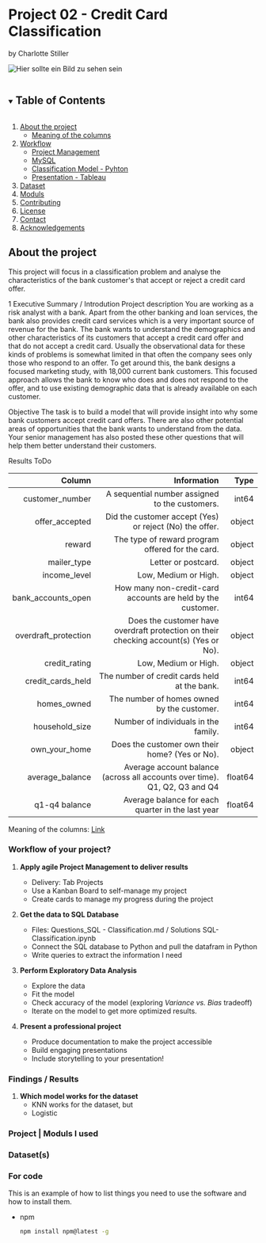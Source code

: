 # Project 02 - Credit Card Classification
by Charlotte Stiller

![Hier sollte ein Bild zu sehen sein](https://st2.depositphotos.com/2704315/7774/v/600/depositphotos_77740328-stock-illustration-hand-holding-credit-card-vector.jpg)


<!-- TABLE OF CONTENTS -->
<details open="open">
  <summary><h2 style="display: inline-block">Table of Contents</h2></summary>
  <ol>
    <li>
      <a href="#about-the-project">About the project</a>
      <ul>
        <li><a href="#built-with">Meaning of the columns</a></li>
      </ul>
    </li>
    <li>
      <a href="#getting-started">Workflow</a>
      <ul>
        <li><a href="#prerequisites">Project Management</a></li>
        <li><a href="#installation">MySQL</a></li>
        <li><a href="#installation">Classification Model - Pyhton</a></li>
        <li><a href="#installation">Presentation - Tableau</a></li>
      </ul>
    </li>
    <li><a href="#usage">Dataset</a></li>
    <li><a href="#roadmap">Moduls</a></li>
    <li><a href="#contributing">Contributing</a></li>
    <li><a href="#license">License</a></li>
    <li><a href="#contact">Contact</a></li>
    <li><a href="#acknowledgements">Acknowledgements</a></li>
  </ol>
</details>


## About the project
This project will focus in a classification problem and analyse the characteristics of the bank customer's that accept or reject a credit card offer. 


1 Executive Summary / Introdution
Project description
You are working as a risk analyst with a bank. Apart from the other banking and loan services, the bank also provides credit card services which is a very important source of revenue for the bank. The bank wants to understand the demographics and other characteristics of its customers that accept a credit card offer and that do not accept a credit card. Usually the observational data for these kinds of problems is somewhat limited in that often the company sees only those who respond to an offer. To get around this, the bank designs a focused marketing study, with 18,000 current bank customers. This focused approach allows the bank to know who does and does not respond to the offer, and to use existing demographic data that is already available on each customer.

Objective
The task is to build a model that will provide insight into why some bank customers accept credit card offers. There are also other potential areas of opportunities that the bank wants to understand from the data. Your senior management has also posted these other questions that will help them better understand their customers.

Results
ToDo


|               Column |                                                                          Information  | Type     |
|---------------------:|--------------------------------------------------------------------------------------:|---------:|
|      customer_number |                                        A sequential number assigned to the customers. |    int64 |
|       offer_accepted |                               Did the customer accept (Yes) or reject (No) the offer. |   object |
|               reward |                                      The type of reward program offered for the card. |   object |
|          mailer_type |                                                                   Letter or postcard. |   object |
|         income_level |                                                                  Low, Medium or High. |   object |
|   bank_accounts_open |                           How many non-credit-card accounts are held by the customer. |    int64 |
| overdraft_protection | Does the customer have overdraft protection on their checking account(s) (Yes or No). |   object |
|        credit_rating |                                                                  Low, Medium or High. |   object |
|    credit_cards_held |                                          The number of credit cards held at the bank. |    int64 |
|          homes_owned |                                            The number of homes owned by the customer. |    int64 |
|       household_size |                                                  Number of individuals in the family. |    int64 |
|        own_your_home |                                        Does the customer own their home? (Yes or No). |   object |
|      average_balance |            Average account balance (across all accounts over time). Q1, Q2, Q3 and Q4 |  float64 |
|        q1-q4 balance |                                     Average balance for each quarter in the last year |  float64 |

Meaning of the columns: [Link](https://github.com/Ironhack-Data-0621-Remote/mid-bootcamp-project/blob/master/classification/project_details_classification.md)



### Workflow of your project?


1. **Apply agile Project Management to deliver results**
    - Delivery: Tab Projects 
    - Use a Kanban Board to self-manage my project
    - Create cards to manage my progress during the project 

2. **Get the data to SQL Database**
    - Files: Questions_SQL - Classification.md / Solutions SQL- Classification.ipynb
    - Connect the SQL database to Python and pull the datafram in Python
    - Write queries to extract the information I need

  
3.  **Perform Exploratory Data Analysis** 
    - Explore the data 
    - Fit the model
    - Check accuracy of the model (exploring *Variance vs. Bias* tradeoff)
    - Iterate on the model to get more optimized results.
  
4. **Present a professional project** 
    - Produce documentation to make the project accessible
    - Build engaging presentations
    - Include storytelling to your presentation!

### Findings / Results 

1. **Which model works for the dataset**
    - KNN works for the dataset, but 
    - Logistic 

### Project | Moduls I used 

### Dataset(s) 


### For code

This is an example of how to list things you need to use the software and how to install them.
* npm
  ```sh
  npm install npm@latest -g
  ```
